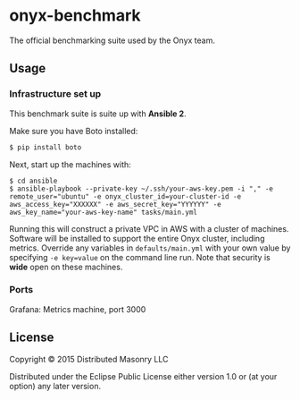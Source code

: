 # onyx-benchmark

The official benchmarking suite used by the Onyx team.

## Usage

### Infrastructure set up

This benchmark suite is suite up with **Ansible 2**.

Make sure you have Boto installed:

```bash
$ pip install boto
```

Next, start up the machines with:

```text
$ cd ansible
$ ansible-playbook --private-key ~/.ssh/your-aws-key.pem -i "," -e remote_user="ubuntu" -e onyx_cluster_id=your-cluster-id -e aws_access_key="XXXXXX" -e aws_secret_key="YYYYYY" -e aws_key_name="your-aws-key-name" tasks/main.yml
```

Running this will construct a private VPC in AWS with a cluster of machines. Software will be installed to support the entire Onyx cluster, including metrics. Override any variables in `defaults/main.yml` with your own value by specifying `-e key=value` on the command line run. Note that security is **wide** open on these machines.

### Ports

Grafana: Metrics machine, port 3000

## License

Copyright © 2015 Distributed Masonry LLC

Distributed under the Eclipse Public License either version 1.0 or (at
your option) any later version.
